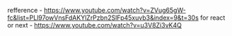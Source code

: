refference - https://www.youtube.com/watch?v=ZVug65gW-fc&list=PLl97owVnsFdAKYlZrPzbn2SlFp45xuvb3&index=9&t=30s
for react or next - https://www.youtube.com/watch?v=u3V8Zi3vK4Q
